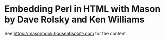 # Embedding Perl in HTML with Mason by Dave Rolsky and Ken Williams

See <https://masonbook.houseabsolute.com> for the content.
